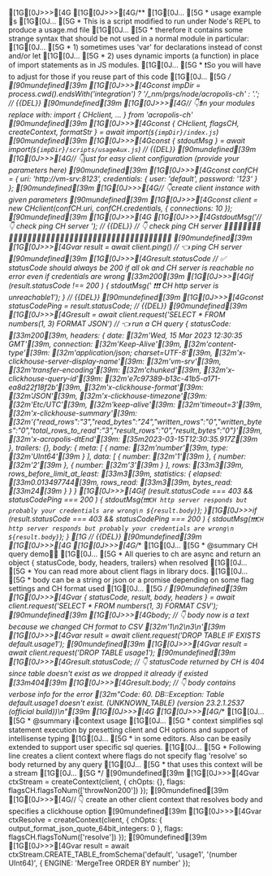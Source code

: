 [1G[0J>>>[4G
[1G[0J>>>[4G/**
[1G[0J... [5G * usage example 🤯s
[1G[0J... [5G * This is a script modified to run under Node's REPL to produce a usage.md file
[1G[0J... [5G * therefore it contains some strange syntax that should be not used in a normal module in particular:
[1G[0J... [5G * 1) sometimes uses 'var' for declarations instead of const and/or let
[1G[0J... [5G * 2) uses dynamic imports (a function) in place of import statements as in JS modules.
[1G[0J... [5G * ❗️So you will have to adjust for those if you reuse part of this code
[1G[0J... [5G */
[90mundefined[39m
[1G[0J>>>[4Gconst impDir = process.cwd().endsWith('integration') ? '/_nm/prgs/node/acropolis-ch' : '.'; // {{DEL}}
[90mundefined[39m
[1G[0J>>>[4G// 👇❗️in your modules replace with: import { CHclient, ...  } from 'acropolis-ch'
[90mundefined[39m
[1G[0J>>>[4Gconst { CHclient, flagsCH, createContext, formatStr } = await import(`${impDir}/index.js`)
[90mundefined[39m
[1G[0J>>>[4Gconst { stdoutMsg }  = await import(`${impDir}/scripts/usageAux.js`)  // {{DEL}}
[90mundefined[39m
[1G[0J>>>[4G// 👇just for easy client configuration (provide your parameters here)
[90mundefined[39m
[1G[0J>>>[4Gconst confCH = { uri: 'http://vm-srv:8123', credentials: { user: 'default', password: '123' } };
[90mundefined[39m
[1G[0J>>>[4G// 👇create client instance with given parameters
[90mundefined[39m
[1G[0J>>>[4Gconst client = new CHclient(confCH.uri, confCH.credentials, { connections: 10 });
[90mundefined[39m
[1G[0J>>>[4G
[1G[0J>>>[4GstdoutMsg('// 👇 check ping CH server '); // {{DEL}}
// 👇 check ping CH server  🚥🚥🚥🚥🚥🚥🚥🚥🚥🚥🚥🚥🚥🚥🚥🚥🚥🚥🚥🚥🚥🚥🚥🚥🚥🚥🚥🚥🚥🚥🚥🚥🚥🚥🚥🚥🚥🚥🚥🚥🚥🚥🚥
[90mundefined[39m
[1G[0J>>>[4Gvar result = await client.ping() // 👈 ping CH server
[90mundefined[39m
[1G[0J>>>[4Gresult.statusCode // ✅ statusCode should always be 200 if all ok and CH server is reachable no error even if credentials are wrong
[33m200[39m
[1G[0J>>>[4Gif (result.statusCode !== 200 ) { stdoutMsg(' ❗️❗️❗️ CH http server is unreachable1'); }  // {{DEL}}
[90mundefined[39m
[1G[0J>>>[4Gconst statusCodePing = result.statusCode;  // {{DEL}}
[90mundefined[39m
[1G[0J>>>[4Gresult = await client.request('SELECT * FROM numbers(1, 3) FORMAT JSON') // 👈 run a CH query
{
  statusCode: [33m200[39m,
  headers: {
    date: [32m'Wed, 15 Mar 2023 12:30:35 GMT'[39m,
    connection: [32m'Keep-Alive'[39m,
    [32m'content-type'[39m: [32m'application/json; charset=UTF-8'[39m,
    [32m'x-clickhouse-server-display-name'[39m: [32m'vm-srv'[39m,
    [32m'transfer-encoding'[39m: [32m'chunked'[39m,
    [32m'x-clickhouse-query-id'[39m: [32m'e7c97389-b13c-41b5-a171-ea8d22f18f2b'[39m,
    [32m'x-clickhouse-format'[39m: [32m'JSON'[39m,
    [32m'x-clickhouse-timezone'[39m: [32m'Etc/UTC'[39m,
    [32m'keep-alive'[39m: [32m'timeout=3'[39m,
    [32m'x-clickhouse-summary'[39m: [32m'{"read_rows":"3","read_bytes":"24","written_rows":"0","written_bytes":"0","total_rows_to_read":"3","result_rows":"0","result_bytes":"0"}'[39m,
    [32m'x-acropolis-dtEnd'[39m: [35m2023-03-15T12:30:35.917Z[39m
  },
  trailers: {},
  body: {
    meta: [ { name: [32m'number'[39m, type: [32m'UInt64'[39m } ],
    data: [ { number: [32m'1'[39m }, { number: [32m'2'[39m }, { number: [32m'3'[39m } ],
    rows: [33m3[39m,
    rows_before_limit_at_least: [33m3[39m,
    statistics: { elapsed: [33m0.013497744[39m, rows_read: [33m3[39m, bytes_read: [33m24[39m }
  }
}
[1G[0J>>>[4Gif (result.statusCode === 403 && statusCodePing === 200 ) {  stdoutMsg(`❗️❗️❗️CH http server responds but probably your credentials are wrong\n ${result.body}`); }[1G[0J>>>if (result.statusCode === 403 && statusCodePing === 200 ) {  stdoutMsg(`❗️❗️❗️CH http server responds but probably your credentials are wrong\n ${result.body}`); }  [1G // {{DEL}}
[90mundefined[39m
[1G[0J>>>[4G
[1G[0J>>>[4G/**
[1G[0J... [5G * @summary CH query demo🚦🤯
[1G[0J... [5G * All queries to ch are async and return an object { statusCode, body, headers, trailers} when resolved
[1G[0J... [5G * You can read more about client flags in library docs.
[1G[0J... [5G * body can be a string or json or a promise depending on some flag settings and CH format used
[1G[0J... [5G */
[90mundefined[39m
[1G[0J>>>[4Gvar { statusCode, result, body, headers } = await client.request('SELECT * FROM numbers(1, 3) FORMAT CSV');
[90mundefined[39m
[1G[0J>>>[4Gbody; // 👇 body now is a text because we changed CH format to CSV
[32m'1\n2\n3\n'[39m
[1G[0J>>>[4Gvar result = await client.request('DROP TABLE IF EXISTS default.usage1');
[90mundefined[39m
[1G[0J>>>[4Gvar result = await client.request('DROP TABLE usage1');
[90mundefined[39m
[1G[0J>>>[4Gresult.statusCode; // 👇 statusCode returned by CH is 404 since table doesn't exist as we dropped it already if existed
[33m404[39m
[1G[0J>>>[4Gresult.body; // 👇 body contains verbose info for the error
[32m"Code: 60. DB::Exception: Table default.usage1 doesn't exist. (UNKNOWN_TABLE) (version 23.2.1.2537 (official build))\n"[39m
[1G[0J>>>[4G
[1G[0J>>>[4G/**
[1G[0J... [5G * @summary ℹ️💁context usage
[1G[0J... [5G * context simplifies sql statement execution by presetting client and CH options and support of intellisense typing
[1G[0J... [5G * in some editors. Also can be easily extended to support user specific sql queries.
[1G[0J... [5G * Following line creates a client context where flags do not specify flag 'resolve' so body returned by any query 
[1G[0J... [5G * that uses this context will be a stream
[1G[0J... [5G */
[90mundefined[39m
[1G[0J>>>[4Gvar ctxStream = createContext(client, { chOpts: {}, flags: flagsCH.flagsToNum(['throwNon200']) });
[90mundefined[39m
[1G[0J>>>[4G// 👇 create an other client context that resolves body and specifies a clickhouse option
[90mundefined[39m
[1G[0J>>>[4Gvar ctxResolve = createContext(client, { chOpts: { output_format_json_quote_64bit_integers: 0 }, flags: flagsCH.flagsToNum(['resolve']) });
[90mundefined[39m
[1G[0J>>>[4Gvar result = await ctxStream.CREATE_TABLE_fromSchema('default', 'usage1', '(number UInt64)', { ENGINE: 'MergeTree ORDER BY number' });
